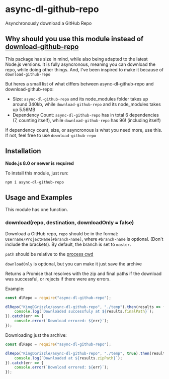 # async-dl-github-repo
Asynchronously download a GitHub Repo

## Why should you use this module instead of [download-github-repo](https://www.npmjs.com/package/download-github-repo)

This package has size in mind, while also being adapted to the latest Node.js versions.
It is fully asyncronous, meaning you can download the repo, while doing other things. And, I've been inspired to make it because of `download-github-repo`

But heres a small list of what differs between async-dl-github-repo and download-github-repo:
- Size: `async-dl-github-repo` and its node\_modules folder takes up around 340kb, while `download-github-repo` and its node_modules takes up 5.56MB
- Dependency Count: `async-dl-github-repo` has in total 6 dependencies (7, counting itself), while `download-github-repo` has 96! (including itself)

If dependency count, size, or asyncronous is what you need more, use this. If not, feel free to use `download-github-repo`

## Installation

**Node.js 8.0 or newer is required**

To install this module, just run:
```
npm i async-dl-github-repo
```

## Usage and Examples

This module has one function.

### download(repo, destination, downloadOnly = false)

Download a GitHub repo, `repo` should be in the format: `Username/ProjectName[#branch-name]`, where `#branch-name` is optional. (Don't include the brackets). By default, the branch is set to `master`.

`path` should be relative to the [process cwd](https://nodejs.org/api/process.html#process_process_cwd)

`downloadOnly` is optional, but you can make it just save the archive

Returns a Promise that resolves with the zip and final paths if the download was successful, or rejects if there were any errors.

Example:
```js
const dlRepo = require("async-dl-github-repo");

dlRepo("KingDGrizzle/async-dl-github-repo", "./temp").then(results => {
	console.log(`Downloaded successfuly at ${results.finalPath}`);
}).catch(err => {
	console.error(`Download errored: ${err}`);
});
```

Downloading just the archive:
```js
const dlRepo = require("async-dl-github-repo");

dlRepo("KingDGrizzle/async-dl-github-repo", "./temp", true).then(results => {
	console.log(`Downloaded at ${results.zipPath}`);
}).catch(err => {
	console.error(`Download errored: ${err}`);
});
```
